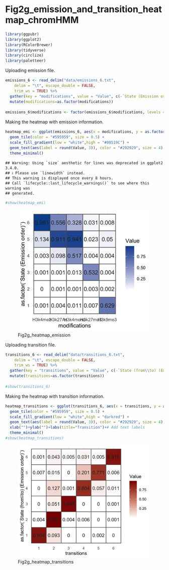 # Fig2g_emission_and_transition_heatmap_chromHMM

``` r
library(ggpubr)
library(ggplot2)
library(RColorBrewer)
library(tidyverse)
library(circlize)
library(paletteer)
```

Uploading emission file.

``` r
emissions_6 <- read_delim("data/emissions_6.txt", 
    delim = "\t", escape_double = FALSE, 
    trim_ws = TRUE) %>% 
  gather(key = "modifications", value = "Value", c(-`State (Emission order)`)) %>% 
  mutate(modifications=as.factor(modifications))

emissions_6$modifications <- factor(emissions_6$modifications, levels = c("H3k4me3", "H3k27Ac", "H3k4mono","H3k27me3","H3k9me3"))
```

Making the heatmap with emission information.

``` r
heatmap_emi <- ggplot(emissions_6, aes(x = modifications, y = as.factor(`State (Emission order)`), fill = Value)) +
  geom_tile(color = "#595959", size = 0.5) +
  scale_fill_gradient(low = "white",high = "#08519C") + 
  geom_text(aes(label = round(Value, 3)), color = "#292929", size = 4) +  # Add text labels
  theme_minimal()
```

    ## Warning: Using `size` aesthetic for lines was deprecated in ggplot2 3.4.0.
    ## ℹ Please use `linewidth` instead.
    ## This warning is displayed once every 8 hours.
    ## Call `lifecycle::last_lifecycle_warnings()` to see where this warning was
    ## generated.

``` r
#show(heatmap_emi)
```

<figure>
<img
src="https://github.com/cleliacort/NRF1_paper/blob/main/Fig2/figures/heatmap_emission_made_0924.png"
alt="Fig2g_heatmap_emission" />
<figcaption
aria-hidden="true">Fig2g_heatmap_emission</figcaption>
</figure>

Uploading transition file.

``` r
transitions_6 <- read_delim("data/transitions_6.txt", 
    delim = "\t", escape_double = FALSE, 
    trim_ws = TRUE) %>% 
  gather(key = "transitions", value = "Value", c(-`State (from\\to) (Emission order)`)) %>% 
  mutate(transitions=as.factor(transitions))

#show(transitions_6)
```

Making the heatmap with transition information.

``` r
heatmap_transitions <- ggplot(transitions_6, aes(x = transitions, y = as.factor(`State (from\\to) (Emission order)`), fill = Value)) +
  geom_tile(color = "#595959", size = 0.5) +
  scale_fill_gradient(low = "white",high = "darkred") + 
  geom_text(aes(label = round(Value, 3)), color = "#292929", size = 4) + 
  xlab("")+ylab("")+labs(title="Transition")+# Add text labels
  theme_minimal()
#show(heatmap_transitions)
```

<figure>
<img
src="https://github.com/cleliacort/NRF1_paper/blob/main/Fig2/figures/Suppl/heatmap_transitions_made_0924.png"
alt="Fig2g_heatmap_transitions" />
<figcaption
aria-hidden="true">Fig2g_heatmap_transitions</figcaption>
</figure>
